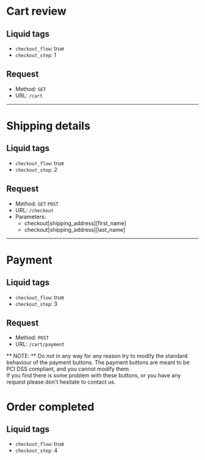 # Cart review

## Liquid tags

* `checkout_flow`: true
* `checkout_step`: 1

## Request

* Method: `GET`
* URL: `/cart`
---
# Shipping details

## Liquid tags

* `checkout_flow`: true
* `checkout_step`: 2

## Request

* Method: `GET` `POST`
* URL: `/checkout` 
* Parameters:
  * checkout[shipping_address][first_name]
  * checkout[shipping_address][last_name]
---
# Payment

## Liquid tags

* `checkout_flow`: true
* `checkout_step`: 3

## Request

* Method: `POST`
* URL: `/cart/payment`

** NOTE: ** Do *not* in any way for any reason try to modify the standard behaviour of the payment buttons. The payment buttons are meant to be PCI DSS compliant, and you cannot modify them.  
If you find there is some problem with these buttons, or you have any request please don't hesitate to contact us.

# Order completed

## Liquid tags

* `checkout_flow`: true
* `checkout_step`: 4

